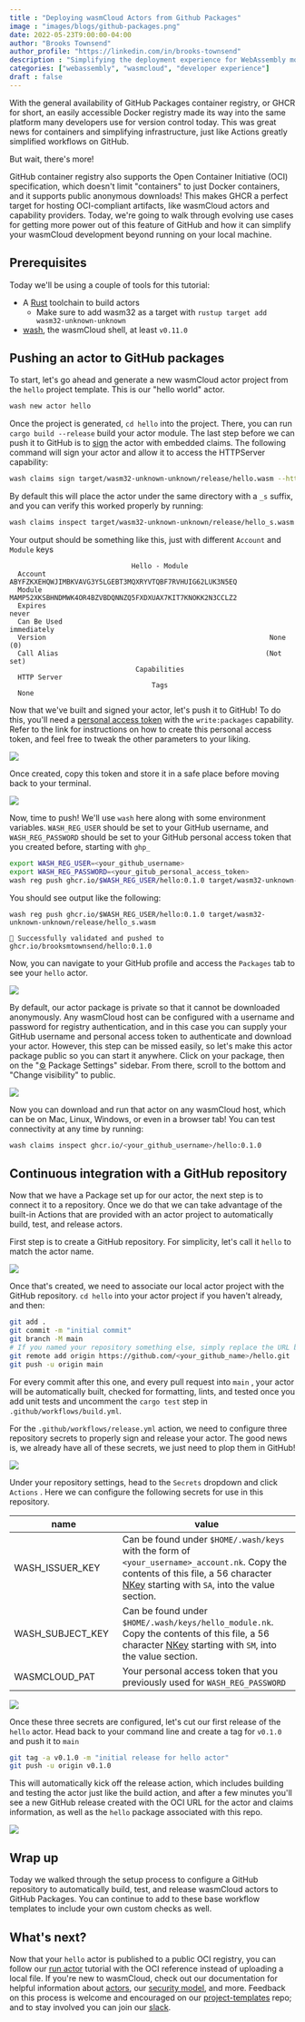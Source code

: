 ```yaml
---
title : "Deploying wasmCloud Actors from Github Packages"
image : "images/blogs/github-packages.png"
date: 2022-05-23T9:00:00-04:00
author: "Brooks Townsend"
author_profile: "https://linkedin.com/in/brooks-townsend"
description : "Simplifying the deployment experience for WebAssembly modules."
categories: ["webassembly", "wasmcloud", "developer experience"]
draft : false
---
```


With the general availability of GitHub Packages container registry, or GHCR for short, an easily accessible Docker registry made its way into the same platform many developers use for version control today. This was great news for containers and simplifying infrastructure, just like Actions greatly simplified workflows on GitHub.

But wait, there's more!

GitHub container registry also supports the Open Container Initiative (OCI) specification, which doesn't limit "containers" to just Docker containers, and it supports public anonymous downloads! This makes GHCR a perfect target for hosting OCI-compliant artifacts, like wasmCloud actors and capability providers. Today, we're going to walk through evolving use cases for getting more power out of this feature of GitHub and how it can simplify your wasmCloud development beyond running on your local machine.

  

Prerequisites
-------------

Today we'll be using a couple of tools for this tutorial:

*   A <u>[Rust](https://www.rust-lang.org/tools/install)</u> toolchain to build actors
    *   Make sure to add wasm32 as a target with `rustup target add wasm32-unknown-unknown`
*   <u>[wash](docs/installation/)</u>, the wasmCloud shell, at least `v0.11.0`

Pushing an actor to GitHub packages
-----------------------------------

To start, let's go ahead and generate a new wasmCloud actor project from the `hello` project template. This is our "hello world" actor.

```bash
wash new actor hello
```

Once the project is generated, `cd hello` into the project. There, you can run `cargo build --release` build your actor module. The last step before we can push it to GitHub is to <u>[sign](https://wasmcloud.dev/app-dev/std-caps/#sign-the-actor)</u> the actor with embedded claims. The following command will sign your actor and allow it to access the HTTPServer capability:

```bash
wash claims sign target/wasm32-unknown-unknown/release/hello.wasm --http_server --name Hello
```

By default this will place the actor under the same directory with a `_s` suffix, and you can verify this worked properly by running:

```bash
wash claims inspect target/wasm32-unknown-unknown/release/hello_s.wasm
```

Your output should be something like this, just with different `Account` and `Module` keys

```plain
                              Hello - Module
  Account       ABYFZKXEHQWJIMBKVAVG3Y5LGEBT3MQXRYVTQBF7RVHUIG62LUK3N5EQ
  Module        MAMP52XKSBHNDMWK4OR4BZVBDQNNZQ5FXDXUAX7KIT7KNOKK2N3CCLZ2
  Expires                                                          never
  Can Be Used                                                immediately
  Version                                                       None (0)
  Call Alias                                                   (Not set)
                               Capabilities
  HTTP Server
                                   Tags
  None
```

  

Now that we've built and signed your actor, let's push it to GitHub! To do this, you'll need a <u>[personal access token](https://docs.github.com/en/authentication/keeping-your-account-and-data-secure/creating-a-personal-access-token)</u> with the `write:packages` capability. Refer to the link for instructions on how to create this personal access token, and feel free to tweak the other parameters to your liking.

![](../../images/blogs/ghcr-actions/new-pat.png)

Once created, copy this token and store it in a safe place before moving back to your terminal.

![](../../images/blogs/ghcr-actions/pat-created.png)

Now, time to push! We'll use `wash` here along with some environment variables. `WASH_REG_USER` should be set to your GitHub username, and `WASH_REG_PASSWORD` should be set to your GitHub personal access token that you created before, starting with `ghp_`

```bash
export WASH_REG_USER=<your_github_username>
export WASH_REG_PASSWORD=<your_gitub_personal_access_token>
wash reg push ghcr.io/$WASH_REG_USER/hello:0.1.0 target/wasm32-unknown-unknown/release/hello_s.wasm
```

You should see output like the following:

```plain
wash reg push ghcr.io/$WASH_REG_USER/hello:0.1.0 target/wasm32-unknown-unknown/release/hello_s.wasm

🚿 Successfully validated and pushed to ghcr.io/brooksmtownsend/hello:0.1.0
```

Now, you can navigate to your GitHub profile and access the `Packages` tab to see your `hello` actor.

![](../../images/blogs/ghcr-actions/package.png)

By default, our actor package is private so that it cannot be downloaded anonymously. Any wasmCloud host can be configured with a username and password for registry authentication, and in this case you can supply your GitHub username and personal access token to authenticate and download your actor. However, this step can be missed easily, so let's make this actor package public so you can start it anywhere. Click on your package, then on the "[⚙️](https://emojipedia.org/gear/) Package Settings" sidebar. From there, scroll to the bottom and "Change visibility" to public.

![](../../images/blogs/ghcr-actions/change-visibility.png)

Now you can download and run that actor on any wasmCloud host, which can be on Mac, Linux, Windows, or even in a browser tab! You can test connectivity at any time by running:

```bash
wash claims inspect ghcr.io/<your_github_username>/hello:0.1.0
```

Continuous integration with a GitHub repository
-----------------------------------------------

Now that we have a Package set up for our actor, the next step is to connect it to a repository. Once we do that we can take advantage of the built-in Actions that are provided with an actor project to automatically build, test, and release actors.

  

First step is to create a GitHub repository. For simplicity, let's call it `hello` to match the actor name.

![](../../images/blogs/ghcr-actions/create-repo.png)

Once that's created, we need to associate our local actor project with the GitHub repository. `cd hello` into your actor project if you haven't already, and then:

```bash
git add .
git commit -m "initial commit"
git branch -M main
# If you named your repository something else, simply replace the URL below
git remote add origin https://github.com/<your_github_name>/hello.git
git push -u origin main
```

For every commit after this one, and every pull request into `main` , your actor will be automatically built, checked for formatting, lints, and tested once you add unit tests and uncomment the `cargo test` step in `.github/workflows/build.yml`.

  

For the `.github/workflows/release.yml` action, we need to configure three repository secrets to properly sign and release your actor. The good news is, we already have all of these secrets, we just need to plop them in GitHub!

![](../../images/blogs/ghcr-actions/repo-secrets.png)

Under your repository settings, head to the `Secrets` dropdown and click `Actions` . Here we can configure the following secrets for use in this repository.

| <div style="width:175px">**name**</div> | **value** |
| ---| --- |
| WASH\_ISSUER\_KEY | Can be found under `$HOME/.wash/keys` with the form of `<your_username>_account.nk`. Copy the contents of this file, a 56 character <u>[NKey](https://docs.nats.io/running-a-nats-service/configuration/securing_nats/auth_intro/nkey_auth)</u> starting with `SA`, into the value section. |
| WASH\_SUBJECT\_KEY | Can be found under `$HOME/.wash/keys/hello_module.nk`. Copy the contents of this file, a 56 character <u>[NKey](https://docs.nats.io/running-a-nats-service/configuration/securing_nats/auth_intro/nkey_auth)</u> starting with `SM`, into the value section. |
| WASMCLOUD\_PAT | Your personal access token that you previously used for `WASH_REG_PASSWORD` |

![](../../images/blogs/ghcr-actions/required-secrets.png)

Once these three secrets are configured, let's cut our first release of the `hello` actor. Head back to your command line and create a tag for `v0.1.0` and push it to `main`

```bash
git tag -a v0.1.0 -m "initial release for hello actor"
git push -u origin v0.1.0
```

This will automatically kick off the release action, which includes building and testing the actor just like the build action, and after a few minutes you'll see a new GitHub release created with the OCI URL for the actor and claims information, as well as the `hello` package associated with this repo.

![](../../images/blogs/ghcr-actions/release.png)

Wrap up
-------

Today we walked through the setup process to configure a GitHub repository to automatically build, test, and release wasmCloud actors to GitHub Packages. You can continue to add to these base workflow templates to include your own custom checks as well.

  

What's next?
------------

Now that your `hello` actor is published to a public OCI registry, you can follow our <u>[run actor](https://wasmcloud.dev/app-dev/create-actor/run/)</u> tutorial with the OCI reference instead of uploading a local file. If you're new to wasmCloud, check out our documentation for helpful information about <u>[actors](https://wasmcloud.dev/reference/host-runtime/actors/)</u>, our <u>[security model](https://wasmcloud.dev/reference/host-runtime/security/)</u>, and more. Feedback on this process is welcome and encouraged on our <u>[project-templates](https://github.com/wasmcloud/project-templates)</u> repo; and to stay involved you can join our <u>[slack](https://slack.wasmcloud.com/)</u>.